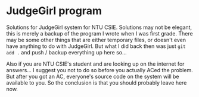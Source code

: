 # JudgeGirl program

Solutions for JudgeGirl system for NTU CSIE.
Solutions may not be elegant, this is merely a backup of the program I wrote when I was first grade.
There may be some other things that are either temporary files, or doesn't even have anything to do with JudgeGirl. But what I did back then was just `git add .` and push / backup everything up here so...

Also if you are NTU CSIE's student and are looking up on the internet for answers... I suggest you not to do so before you actually ACed the problem. But after you got an AC, everyone's source code on the system will be available to you. So the conclusion is that you should probably leave here now.
